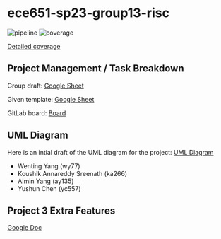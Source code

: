 # ece651-sp23-group13-risc

![pipeline](https://gitlab.oit.duke.edu/yc557/ece651-sp23-group13-risc/badges/main/pipeline.svg)
![coverage](https://gitlab.oit.duke.edu/yc557/ece651-sp23-group13-risc/badges/main/coverage.svg?job=test)

[Detailed coverage](https://yc557.pages.oit.duke.edu/ece651-sp23-group13-risc/dashboard.html)

## Project Management / Task Breakdown

Group draft: [Google Sheet](https://docs.google.com/spreadsheets/d/16xOkD3LADTxXVlDQQskP6GXHTisLs_BV8FibdgjboJo/edit?usp=sharing)

Given template: [Google Sheet](https://docs.google.com/spreadsheets/d/1j07eeVY3RP6ts_Kf55gwvOd1wO83-88tIpo4p5udBGM/edit#gid=0)

GitLab board: [Board](https://gitlab.oit.duke.edu/yc557/ece651-sp23-group13-risc/-/boards)


## UML Diagram

Here is an intial draft of the UML diagram for the project: [UML Diagram](https://drive.google.com/file/d/1JpOCZlAWN01cRub0nu00rUbWBVIAo0vw/view?usp=sharing)

- Wenting Yang (wy77)
- Koushik Annareddy Sreenath (ka266)
- Aimin Yang (ay135)
- Yushun Chen (yc557)

## Project 3 Extra Features
[Google Doc](https://docs.google.com/document/d/1f9_m_dXfHedhH2S-4DEhe2ChYVwtS5FrEL7EC_JxZHw/edit)